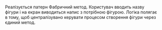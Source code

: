 Реалізується патерн Фабричний метод. Користувач вводить назву фігури
і на екран виводиться напис з потрібною фігурою. Логіка полягає в тому, щоб
централізувано керувати процесом створення фігури через єдиний метод.